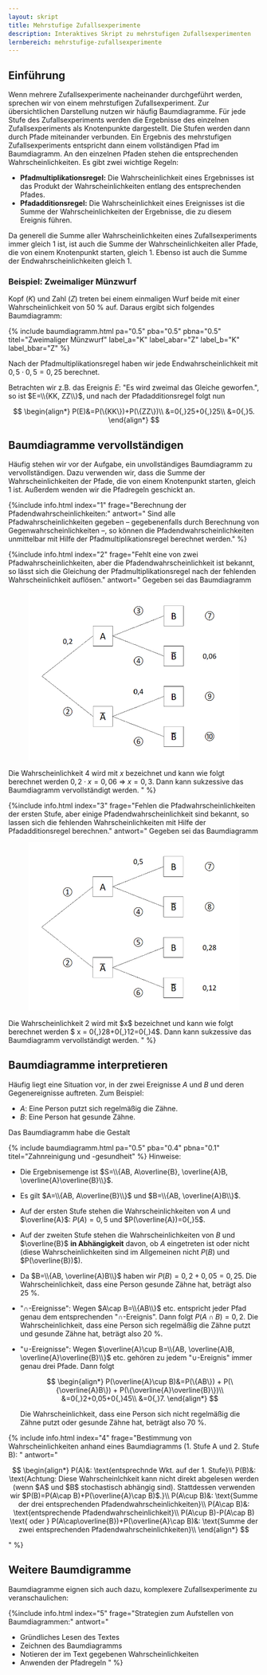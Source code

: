 ```yaml
---
layout: skript
title: Mehrstufige Zufallsexperimente
description: Interaktives Skript zu mehrstufigen Zufallsexperimenten
lernbereich: mehrstufige-zufallsexperimente
---
```


## Einführung

Wenn mehrere Zufallsexperimente nacheinander durchgeführt werden, sprechen wir von einem mehrstufigen Zufallsexperiment. Zur übersichtlichen Darstellung nutzen wir häufig Baumdiagramme. Für jede Stufe des Zufallsexperiments werden die Ergebnisse des einzelnen Zufallsexperiments als Knotenpunkte dargestellt. Die Stufen werden dann durch Pfade miteinander verbunden. Ein Ergebnis des mehrstufigen Zufallsexperiments entspricht dann einem vollständigen Pfad im Baumdiagramm. An den einzelnen Pfaden stehen die entsprechenden Wahrscheinlichkeiten. Es gibt zwei wichtige Regeln:

- **Pfadmultiplikationsregel:** Die Wahrscheinlichkeit eines Ergebnisses ist das Produkt der Wahrscheinlichkeiten entlang des entsprechenden Pfades.
- **Pfadadditionsregel:** Die Wahrscheinlichkeit eines Ereignisses ist die Summe der Wahrscheinlichkeiten der Ergebnisse, die zu diesem Ereignis führen.

Da generell die Summe aller Wahrscheinlichkeiten eines Zufallsexperiments immer gleich 1 ist, ist auch die Summe der Wahrscheinlichkeiten aller Pfade, die von einem Knotenpunkt starten, gleich 1. Ebenso ist auch die Summe der Endwahrscheinlichkeiten gleich 1.

### Beispiel: Zweimaliger Münzwurf

Kopf ($K$) und Zahl ($Z$) treten bei einem einmaligen Wurf beide mit einer Wahrscheinlichkeit von 50&nbsp;% auf. Daraus ergibt sich folgendes Baumdiagramm:

{% include baumdiagramm.html
    pa="0.5"
    pba="0.5"
    pbna="0.5"
    titel="Zweimaliger Münzwurf"
    label_a="K"
    label_abar="Z"
    label_b="K"
    label_bbar="Z"
%}

Nach der Pfadmultiplikationsregel haben wir jede Endwahrscheinlichkeit mit $0{,}5\cdot 0{,}5=0{,}25$ berechnet.

Betrachten wir z.B. das Ereignis $E$: "Es wird zweimal das Gleiche geworfen.", so ist $E=\\{KK, ZZ\\}$, und nach der Pfadadditionsregel folgt nun

$$
\begin{align*}
P(E)&=P(\{KK\})+P(\{ZZ\})\\
&=0{,}25+0{,}25\\
&=0{,}5.
\end{align*}
$$

## Baumdiagramme vervollständigen

Häufig stehen wir vor der Aufgabe, ein unvollständiges Baumdiagramm zu vervollständigen. Dazu verwenden wir, dass die Summe der Wahrscheinlichkeiten der Pfade, die von einem Knotenpunkt starten, gleich 1 ist. Außerdem wenden wir die Pfadregeln geschickt an.

{%include info.html
index="1"
frage="Berechnung der Pfadendwahrscheinlichkeiten:"
antwort="
Sind alle Pfadwahrscheinlichkeiten gegeben – gegebenenfalls durch Berechnung von Gegenwahrscheinlichkeiten –, so können die Pfadendwahrscheinlichkeiten unmittelbar mit Hilfe der Pfadmultiplikationsregel berechnet werden."
%}

<div id="skript-aufgabe-1"></div>

{%include info.html
index="2"
frage="Fehlt eine von zwei Pfadwahrscheinlichkeiten, aber die Pfadendwahrscheinlichkeit ist bekannt, so lässt sich die Gleichung der Pfadmultiplikationsregel nach der fehlenden Wahrscheinlichkeit auflösen."
antwort="
Gegeben sei das Baumdiagramm

 <figure>
  <img src='Baum1.png'>
</figure>

Die Wahrscheinlichkeit 4 wird mit $x$ bezeichnet und kann wie folgt berechnet werden $0{,}2\cdot x = 0{,}06$ $\Rightarrow$ $x=0{,}3$. Dann kann sukzessive das Baumdiagramm vervollständigt werden.
"
%}

<div id="skript-aufgabe-2"></div>

{%include info.html
index="3"
frage="Fehlen die Pfadwahrscheinlichkeiten der ersten Stufe, aber einige Pfadendwahrscheinlichkeit sind bekannt, so lassen sich die fehlenden Wahrscheinlichkeiten mit Hilfe der Pfadadditionsregel berechnen."
antwort="
Gegeben sei das Baumdiagramm

 <figure>
  <img src='Baum2.png'>
</figure>
Die Wahrscheinlichkeit 2 wird mit $x$ bezeichnet und kann wie folgt berechnet werden $ x = 0{,}28+0{,}12=0{,}4$. Dann kann sukzessive das Baumdiagramm vervollständigt werden.
"
%}

<div id="skript-aufgabe-3"></div>

## Baumdiagramme interpretieren

Häufig liegt eine Situation vor, in der zwei Ereignisse $A$ und $B$ und deren Gegenereignisse auftreten. Zum Beispiel:

- $A$: Eine Person putzt sich regelmäßig die Zähne.
- $B$: Eine Person hat gesunde Zähne.

Das Baumdiagramm habe die Gestalt

{% include baumdiagramm.html
    pa="0.5"
    pba="0.4"
    pbna="0.1"
    titel="Zahnreinigung und -gesundheit"
%}
Hinweise:

- Die Ergebnisemenge ist $S=\\{AB, A\overline{B}, \overline{A}B, \overline{A}\overline{B}\\}$.
- Es gilt $A=\\{AB, A\overline{B}\\}$ und $B=\\{AB, \overline{A}B\\}$.
- Auf der ersten Stufe stehen die Wahrscheinlichkeiten von $A$ und $\overline{A}$: $P(A)=0{,}5$ und $P(\overline{A})=0{,}5$.
- Auf der zweiten Stufe stehen die Wahrscheinlichkeiten von $B$ und $\overline{B}$ **in Abhängigkeit** davon, ob $A$ eingetreten ist oder nicht (diese Wahrscheinlichkeiten sind im Allgemeinen nicht $P(B)$ und $P(\overline{B})$).
- Da $B=\\{AB, \overline{A}B\\}$ haben wir $P(B)=0{,}2+0{,}05=0{,}25$. Die Wahrscheinlichkeit, dass eine Person gesunde Zähne hat, beträgt also 25&nbsp;%.
- "$\cap$-Ereignisse": Wegen $A\cap B=\\{AB\\}$ etc. entspricht jeder Pfad genau dem entsprechenden "$\cap$-Ereignis". Dann folgt $P(A\cap B)=0{,}2$. Die Wahrscheinlichkeit, dass eine Person sich regelmäßig die Zähne putzt und gesunde Zähne hat, beträgt also 20&nbsp;%.
- "$\cup$-Ereignisse": Wegen $\overline{A}\cup B=\\{AB, \overline{A}B, \overline{A}\overline{B}\\}$ etc. gehören zu jedem "$\cup$-Ereignis" immer genau drei Pfade. Dann folgt

  $$
  \begin{align*}
  P(\overline{A}\cup B)&=P(\{AB\}) + P(\{\overline{A}B\}) + P(\{\overline{A}\overline{B}\})\\
  &=0{,}2+0,05+0{,}45\\
  &=0{,}7.
  \end{align*}
  $$

  Die Wahrscheinlichkeit, dass eine Person sich nicht regelmäßig die Zähne putzt oder gesunde Zähne hat, beträgt also 70&nbsp;%.

{% include info.html
index="4"
frage="Bestimmung von Wahrscheinlichkeiten anhand eines Baumdiagramms (1. Stufe A und 2. Stufe B):
"
antwort="

$$
\begin{align*}
P(A)&: \text{entsprechnde Wkt. auf der 1. Stufe}\\
P(B)&: \text{Achtung: Diese Wahrscheinlchkeit kann nicht direkt abgelesen werden (wenn $A$ und $B$ stochastisch abhängig sind). Stattdessen verwenden wir $P(B)=P(A\cap B)+P(\overline{A}\cap B)$.}\\
P(A\cup B)&: \text{Summe der drei entsprechenden Pfadendwahrscheinlichkeiten}\\
P(A\cap B)&: \text{entsprechende Pfadendwahrscheinlichkeit}\\
P(A\cup B)-P(A\cap B) \text{ oder } P(A\cap\overline{B})+P(\overline{A}\cap B)&: \text{Summe der zwei entsprechenden Pfadendwahrscheinlichkeiten}\\
\end{align*}
$$

"
%}

<div id="skript-aufgabe-4"></div>

## Weitere Baumdigramme

Baumdiagramme eignen sich auch dazu, komplexere Zufallsexperimente zu veranschaulichen:

{%include info.html
index="5"
frage="Strategien zum Aufstellen von Baumdiagrammen:"
antwort="

- Gründliches Lesen des Textes
- Zeichnen des Baumdiagramms
- Notieren der im Text gegebenen Wahrscheinlichkeiten
- Anwenden der Pfadregeln
"
%}

<div id="skript-aufgabe-5"></div>

<!--### Urnenmodelle
Ein wichtiges Beipsiel für mehrstufige Zufallsexperimente sind das Ziehen von Kugeln aus einer Urne. Hier müssen wir unterscheiden, ob Kugeln zurückgegelgt werden oder nicht.

#### Beispiel: Ziehen mit Zurücklegen
In einer Urne

und dann ein alltägliches zufallsexpeirment, das als urnenmodell interpretiert werden kann

-->
